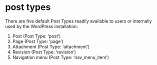 # post types
There are five default Post Types readily available to users or internally used by the WordPress installation:

1. Post (Post Type: ‘post’)
2. Page (Post Type: ‘page’)
3. Attachment (Post Type: ‘attachment’)
4. Revision (Post Type: ‘revision’)
5. Navigation menu (Post Type: ‘nav_menu_item’)

